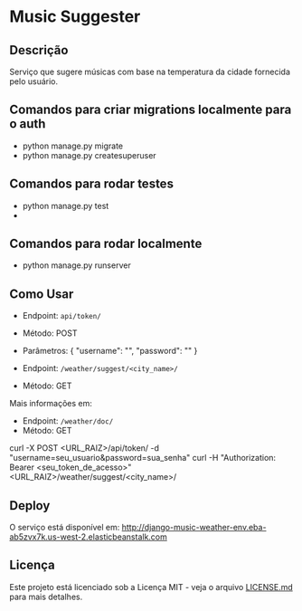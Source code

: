# Music Suggester

## Descrição

Serviço que sugere músicas com base na temperatura da cidade fornecida pelo usuário.

## Comandos para criar migrations localmente para o auth
- python manage.py migrate
- python manage.py createsuperuser

## Comandos para rodar testes
- python manage.py test
- 
## Comandos para rodar localmente
- python manage.py runserver
  
## Como Usar

- Endpoint: `api/token/`
- Método: POST
- Parâmetros:
{
	"username": "",
	"password": ""
}

- Endpoint: `/weather/suggest/<city_name>/`
- Método: GET

Mais informações em: 
- Endpoint: `/weather/doc/`
- Método: GET

curl -X POST <URL_RAIZ>/api/token/ -d "username=seu_usuario&password=sua_senha"
curl -H "Authorization: Bearer <seu_token_de_acesso>" <URL_RAIZ>/weather/suggest/<city_name>/

## Deploy

O serviço está disponível em: http://django-music-weather-env.eba-ab5zvx7k.us-west-2.elasticbeanstalk.com

## Licença

Este projeto está licenciado sob a Licença MIT - veja o arquivo [LICENSE.md](LICENSE.md) para mais detalhes.

